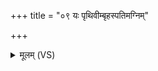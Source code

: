 +++
title = "०९ यः पृथिवीम्बृहस्पतिमग्निम्"

+++
<details><summary>मूलम् (VS)</summary>

यः पृ॑थि॒वींबृह॒स्पति॑म॒ग्निं ब्र॑ह्म॒ वेद॑ ॥
</details>